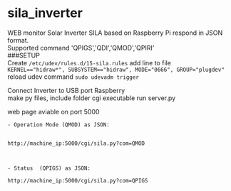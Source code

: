 # sila_inverter
WEB monitor Solar Inverter SILA based on Raspberry Pi respond in JSON format.
<br>
Supported command 'QPIGS','QDI','QMOD','QPIRI'
<br>
###SETUP
<br>
Create ```/etc/udev/rules.d/15-sila.rules```
add line to file<br>
```KERNEL=="hidraw*", SUBSYSTEM=="hidraw", MODE="0666", GROUP="plugdev"```
<br>
reload udev command
```sudo udevadm trigger```

Connect Inverter to USB port Raspberry<br>
make py files, include folder cgi  executable 
run server.py <br>

web page aviable on port 5000
<BR>


    - Operation Mode (QMOD) as JSON:
    
    
    http://machine_ip:5000/cgi/sila.py?com=QMOD
    
    
    
    - Status  (QPIGS) as JSON:
    
    http://machine_ip:5000/cgi/sila.py?com=QPIGS
  
 



